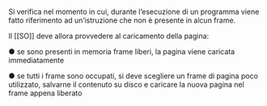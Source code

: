 Si verifica nel momento in cui, durante l’esecuzione di un programma viene fatto riferimento ad un’istruzione che non è presente in alcun frame.

Il [[SO]] deve allora provvedere al caricamento della pagina:

● se sono presenti in memoria frame liberi, la pagina viene caricata immediatamente

● se tutti i frame sono occupati, si deve scegliere un frame di pagina poco utilizzato, salvarne il contenuto su disco e caricare la nuova pagina nel frame appena liberato